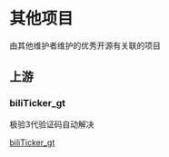 # 其他项目

由其他维护者维护的优秀开源有关联的项目

## 上游

### biliTicker_gt

极验3代验证码自动解决

[biliTicker_gt](https://github.com/Amorter/biliTicker_gt)